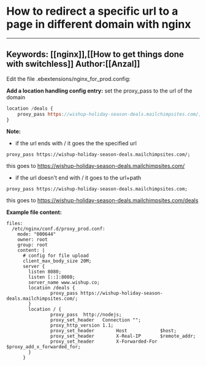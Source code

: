 # How to redirect a specific url to a page in different domain with nginx
---
Keywords: [[nginx]],[[How to get things done with switchless]]
Author:[[Anzal]]
---

Edit the file .ebextensions/nginx_for_prod.config:

**Add a location handling config entry:**
set the proxy_pass to the url of the domain
```javascript
location /deals {
	proxy_pass https://wishup-holiday-season-deals.mailchimpsites.com/;
}

```

**Note:**
- if the url ends with /
it goes the the specified url

```
proxy_pass https://wishup-holiday-season-deals.mailchimpsites.com/;

```
this goes to https://wishup-holiday-season-deals.mailchimpsites.com/

- if the url doesn't end with /
it goes to the url+path 
```
proxy_pass https://wishup-holiday-season-deals.mailchimpsites.com;

```
this goes to https://wishup-holiday-season-deals.mailchimpsites.com/deals



**Example file content:**
```
files:
  /etc/nginx/conf.d/proxy_prod.conf:
    mode: "000644"
    owner: root
    group: root
    content: |
      # config for file upload
      client_max_body_size 20M;
      server {
        listen 8080;
        listen [::]:8080;
        server_name www.wishup.co;
        location /deals {
                proxy_pass https://wishup-holiday-season-deals.mailchimpsites.com/;
        }
        location / {
                proxy_pass  http://nodejs;
                proxy_set_header   Connection "";
                proxy_http_version 1.1;
                proxy_set_header        Host            $host;
                proxy_set_header        X-Real-IP       $remote_addr;
                proxy_set_header        X-Forwarded-For $proxy_add_x_forwarded_for;
        }
      }

```